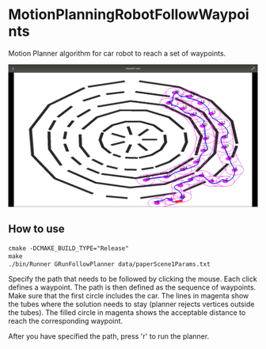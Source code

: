 # MotionPlanningRobotFollowWaypoints
Motion Planner algorithm for car robot to reach a set of waypoints.

![alt text](Pics/example.png)

## How to use
```
cmake -DCMAKE_BUILD_TYPE="Release"
make
./bin/Runner GRunFollowPlanner data/paperScene1Params.txt
```
Specify the path that needs to be followed by clicking the mouse. Each click defines a waypoint. The path is then defined as the sequence of waypoints. Make sure that the first circle includes the car. The lines in magenta show the tubes where the solution needs to stay (planner rejects vertices outside the tubes). The filled circle in magenta shows the acceptable distance to reach the corresponding waypoint.

After you have specified the path, press 'r' to run the planner.

